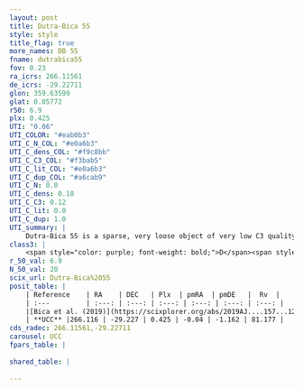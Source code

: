 ```yaml
---
layout: post
title: Dutra-Bica 55
style: style
title_flag: true
more_names: DB 55
fname: dutrabica55
fov: 0.23
ra_icrs: 266.11561
de_icrs: -29.22711
glon: 359.63599
glat: 0.05772
r50: 6.9
plx: 0.425
UTI: "0.06"
UTI_COLOR: "#eab0b3"
UTI_C_N_COL: "#e0a6b3"
UTI_C_dens_COL: "#f9c8bb"
UTI_C_C3_COL: "#f3bab5"
UTI_C_lit_COL: "#e0a6b3"
UTI_C_dup_COL: "#a6cab9"
UTI_C_N: 0.0
UTI_C_dens: 0.18
UTI_C_C3: 0.12
UTI_C_lit: 0.0
UTI_C_dup: 1.0
UTI_summary: |
    Dutra-Bica 55 is a sparse, very loose object of very low C3 quality. It is rarely studied in the literature, with no articles listed in the last 6 years.<br><br><span style="color: #99180f; font-weight: bold;">Warning: </span>contains less than 25 stars with <i>P>0.5</i> estimated.
class3: |
    <span style="color: purple; font-weight: bold;">D</span><span style="color: red; font-weight: bold;">C</span>
r_50_val: 6.9
N_50_val: 20
scix_url: Dutra-Bica%2055
posit_table: |
    | Reference    | RA    | DEC   | Plx  | pmRA  | pmDE   |  Rv  |
    | :---         | :---: | :---: | :---: | :---: | :---: | :---: |
    |[Bica et al. (2019)](https://scixplorer.org/abs/2019AJ....157...12B) | 266.106 | -29.21 | -- | -- | -- | -- |
    | **UCC** |266.116 | -29.227 | 0.425 | -0.04 | -1.162 | 81.177 | 
cds_radec: 266.11561,-29.22711
carousel: UCC
fpars_table: |
    
shared_table: |
    
---
```

